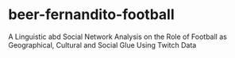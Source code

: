 # beer-fernandito-football
A Linguistic abd Social Network Analysis on the Role of Football as Geographical, Cultural and Social Glue Using Twitch Data

